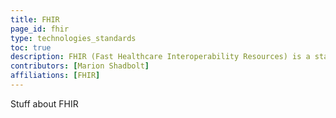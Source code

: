 ```yaml
---
title: FHIR
page_id: fhir
type: technologies_standards
toc: true
description: FHIR (Fast Healthcare Interoperability Resources) is a standard for exchanging healthcare information electronically. 
contributors: [Marion Shadbolt]
affiliations: [FHIR]
---
```


Stuff about FHIR


